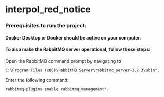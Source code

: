 # interpol_red_notice
### Prerequisites to run the project:
#### Docker Desktop or Docker should be active on your computer.
  
#### To also make the RabbitMQ server operational, follow these steps:

Open the RabbitMQ command prompt by navigating to 
```
C:\Program Files (x86)\RabbitMQ Server\rabbitmq_server-3.2.3\sbin".
```
Enter the following command: 
```
rabbitmq-plugins enable rabbitmq_management".
```

